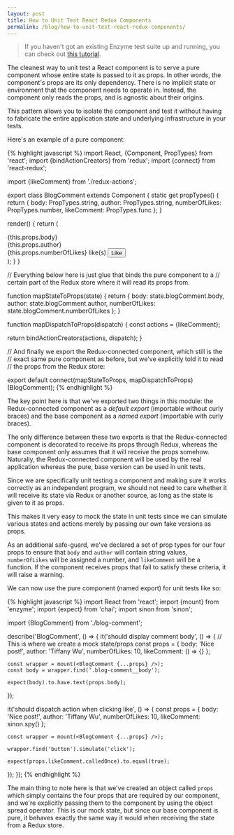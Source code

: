 ```yaml
---
layout: post
title: How to Unit Test React Redux Components
permalink: /blog/how-to-unit-test-react-redux-components/
---
```


> If you haven't got an existing Enzyme test suite up and running, you can
> check out [this tutorial](/blog/how-to-unit-test-react-components-with-enzyme).

The cleanest way to unit test a React component is to serve a pure
component whose entire state is passed to it as props. In other words,
the component's props are its only dependency. There is no implicit
state or environment that the component needs to operate in. Instead,
the component only reads the props, and is agnostic about their origins.

This pattern allows you to isolate the component and test it without having
to fabricate the entire application state and underlying infrastructure in
your tests.

Here's an example of a pure component:

{% highlight javascript %}
import React, {Component, PropTypes} from 'react';
import {bindActionCreators} from 'redux';
import {connect} from 'react-redux';

import {likeComment} from './redux-actions';

export class BlogComment extends Component {
  static get propTypes() {
    return {
      body: PropTypes.string,
      author: PropTypes.string,
      numberOfLikes: PropTypes.number,
      likeComment: PropTypes.func
    };
  }

  render() {
    return (
      <div className="blog-comment">
        <div className="blog-comment__body">{this.props.body}</div>
        <div className="blog-comment__author">{this.props.author}</div>
        <div className="blog-comment__footer">
          <span>{this.props.numberOfLikes} like(s)</span>
          <button type="button" onClick={this.props.likeComment}>Like</button>
        </div>
      </div>
    );
  }
}

// Everything below here is just glue that binds the pure component to a
// certain part of the Redux store where it will read its props from.

function mapStateToProps(state) {
  return {
    body: state.blogComment.body,
    author: state.blogComment.author,
    numberOfLikes: state.blogComment.numberOfLikes
  };
}

function mapDispatchToProps(dispatch) {
  const actions = {likeComment};

  return bindActionCreators(actions, dispatch);
}

// And finally we export the Redux-connected component, which still is the
// exact same pure component as before, but we've explicitly told it to read
// the props from the Redux store:

export default connect(mapStateToProps, mapDispatchToProps)(BlogComment);
{% endhighlight %}

The key point here is that we've exported two things in this module: the
Redux-connected component as a *default export* (importable without curly
braces) and the base component as a *named export* (importable with curly
braces).

The only difference between these two exports is that the Redux-connected
component is decorated to receive its props through Redux, whereas the base
component only assumes that it will receive the props somehow. Naturally,
the Redux-connected component will be used by the real application whereas
the pure, base version can be used in unit tests.

Since we are specifically unit testing a component and making sure it works
correctly as an independent program, we should not need to care whether it
will receive its state via Redux or another source, as long as the state is
given to it as props.

This makes it very easy to mock the state in unit tests since we can simulate
various states and actions merely by passing our own fake versions as props.

As an additional safe-guard, we've declared a set of prop types for our four
props to ensure that `body` and `author` will contain string values,
`numberOfLikes` will be assigned a number, and `likeComment` will be a
function. If the component receives props that fail to satisfy these criteria,
it will raise a warning.

We can now use the pure component (named export) for unit tests like so:

{% highlight javascript %}
import React from 'react';
import {mount} from 'enzyme';
import {expect} from 'chai';
import sinon from 'sinon';

import {BlogComment} from './blog-comment';

describe('BlogComment', () => {
  it('should display comment body', () => {
    // This is where we create a mock state/props
    const props = {
      body: 'Nice post!',
      author: 'Tiffany Wu',
      numberOfLikes: 10,
      likeComment: () => {}
    };

    const wrapper = mount(<BlogComment {...props} />);
    const body = wrapper.find('.blog-comment__body');

    expect(body).to.have.text(props.body);
  });

  it('should dispatch action when clicking like', () => {
    const props = {
      body: 'Nice post!',
      author: 'Tiffany Wu',
      numberOfLikes: 10,
      likeComment: sinon.spy()
    };

    const wrapper = mount(<BlogComment {...props} />);

    wrapper.find('button').simulate('click');

    expect(props.likeComment.calledOnce).to.equal(true);
  });
});
{% endhighlight %}

The main thing to note here is that we've created an object called `props`
which simply contains the four props that are required by our component, and
we're explicitly passing them to the component by using the object spread
operator. This is our mock state, but since our base component is pure, it
behaves exactly the same way it would when receiving the state from a Redux
store.
